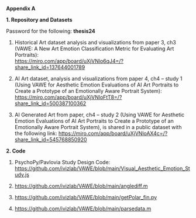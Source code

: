 <b>Appendix A</b>

<b>1. Repository and Datasets</b>

Password for the following: <b>thesis24</b>
1.  Historical Art dataset analysis and visualizations from paper 3, ch3 (VAWE:  A New Art Emotion Classification Metric for Evaluating Art Portraits):         	
https://miro.com/app/board/uXjVNlo6qJ4=/?share_link_id=137644001789
 
2.  AI Art dataset, analysis and visualizations from paper 4, ch4 – study 1 (Using VAWE for Aesthetic Emotion Evaluations of AI Art Portraits to Create a Prototype of an Emotionally Aware Portrait System):
        	https://miro.com/app/board/uXjVNloFtT8=/?share_link_id=500387100362

3.  AI Generated Art from paper, ch4 – study 2 (Using VAWE for Aesthetic Emotion Evaluations of AI Art Portraits to Create a Prototype of an Emotionally Aware Portrait System), is shared in a public dataset with the following link:
       	https://miro.com/app/board/uXjVNloAX4c=/?share_link_id=545768850920


<b>2. Code</b>

1. PsychoPy/Pavlovia Study Design Code: https://github.com/ivizlab/VAWE/blob/main/Visual_Aesthetic_Emotion_Study.js

2. https://github.com/ivizlab/VAWE/blob/main/anglediff.m

3. https://github.com/ivizlab/VAWE/blob/main/getPolar_fin.py

4. https://github.com/ivizlab/VAWE/blob/main/parsedata.m
   

